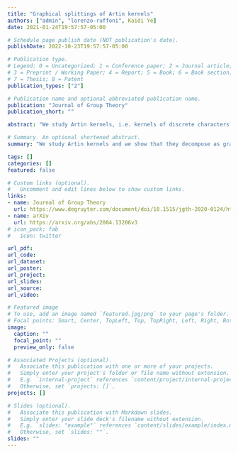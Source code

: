 ```yaml
---
title: "Graphical splittings of Artin kernels"
authors: ["admin", "lorenzo-ruffoni", Kaidi Ye]
date: 2021-01-24T19:57:57-05:00

# Schedule page publish date (NOT publication's date).
publishDate: 2022-10-23T19:57:57-05:00

# Publication type.
# Legend: 0 = Uncategorized; 1 = Conference paper; 2 = Journal article;
# 3 = Preprint / Working Paper; 4 = Report; 5 = Book; 6 = Book section;
# 7 = Thesis; 8 = Patent
publication_types: ["2"]

# Publication name and optional abbreviated publication name.
publication: "Journal of Group Theory"
publication_short: ""

abstract: "We study Artin kernels, i.e. kernels of discrete characters of right-angled Artin groups, and we show that they decompose as graphs of groups in a way that can be explicitly computed from the underlying graph. When the underlying graph is chordal, we show that every such subgroup either surjects to an infinitely generated free group or is a generalized Baumslag–Solitar group of variable rank. In particular, for block graphs (e.g. trees), we obtain an explicit rank formula and discuss some features of the space of fibrations of the associated right-angled Artin group."

# Summary. An optional shortened abstract.
summary: "We study Artin kernels and we show that they decompose as graphs of groups in a way that can be explicitly computed from the underlying graph."

tags: []
categories: []
featured: false

# Custom links (optional).
#   Uncomment and edit lines below to show custom links.
links:
- name: Journal of Group Theory
  url: https://www.degruyter.com/document/doi/10.1515/jgth-2020-0124/html
- name: arXiv
  url: https://arxiv.org/abs/2004.13206v3
# icon_pack: fab
#   icon: twitter

url_pdf:
url_code:
url_dataset:
url_poster:
url_project:
url_slides:
url_source:
url_video:

# Featured image
# To use, add an image named `featured.jpg/png` to your page's folder.
# Focal points: Smart, Center, TopLeft, Top, TopRight, Left, Right, BottomLeft, Bottom, BottomRight.
image:
  caption: ""
  focal_point: ""
  preview_only: false

# Associated Projects (optional).
#   Associate this publication with one or more of your projects.
#   Simply enter your project's folder or file name without extension.
#   E.g. `internal-project` references `content/project/internal-project/index.md`.
#   Otherwise, set `projects: []`.
projects: []

# Slides (optional).
#   Associate this publication with Markdown slides.
#   Simply enter your slide deck's filename without extension.
#   E.g. `slides: "example"` references `content/slides/example/index.md`.
#   Otherwise, set `slides: ""`.
slides: ""
---
```

